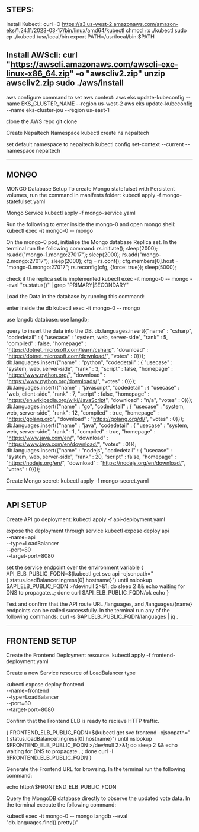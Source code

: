 
STEPS: 
----------------
Install Kubectl:
curl -O https://s3.us-west-2.amazonaws.com/amazon-eks/1.24.11/2023-03-17/bin/linux/amd64/kubectl
chmod +x ./kubectl
sudo cp ./kubectl /usr/local/bin
export PATH=/usr/local/bin:$PATH


Install AWScli:
curl "https://awscli.amazonaws.com/awscli-exe-linux-x86_64.zip" -o "awscliv2.zip"
unzip awscliv2.zip
sudo ./aws/install
--------------------------
aws configure
command to set aws context:
aws eks update-kubeconfig --name EKS_CLUSTER_NAME --region us-west-2
aws eks update-kubeconfig --name eks-cluster-jou --region us-east-1


clone the AWS repo
git clone

Create Nepaltech Namespace
kubectl create ns nepaltech

set default namespace to nepaltech
kubectl config set-context --current --namespace nepaltech

------------------
MONGO
-------------------
MONGO Database Setup
To create Mongo statefulset with Persistent volumes, run the command in manifests folder:
kubectl apply -f mongo-statefulset.yaml

Mongo Service
kubectl apply -f mongo-service.yaml



Run the following to enter inside the mongo-0 and open mongo shell:
kubectl exec -it mongo-0 -- mongo

On the mongo-0 pod, initialise the Mongo database Replica set. In the terminal run the following command:
rs.initiate();
sleep(2000);
rs.add("mongo-1.mongo:27017");
sleep(2000);
rs.add("mongo-2.mongo:27017");
sleep(2000);
cfg = rs.conf();
cfg.members[0].host = "mongo-0.mongo:27017";
rs.reconfig(cfg, {force: true});
sleep(5000);

check if the replica set is implemented
kubectl exec -it mongo-0 -- mongo --eval "rs.status()" | grep "PRIMARY\|SECONDARY"

Load the Data in the database by running this command:

enter inside the db
kubectl exec -it mongo-0 -- mongo

use langdb database:
use langdb;

query to insert the data into the DB.
db.languages.insert({"name" : "csharp", "codedetail" : { "usecase" : "system, web, server-side", "rank" : 5, "compiled" : false, "homepage" : "https://dotnet.microsoft.com/learn/csharp", "download" : "https://dotnet.microsoft.com/download/", "votes" : 0}});
db.languages.insert({"name" : "python", "codedetail" : { "usecase" : "system, web, server-side", "rank" : 3, "script" : false, "homepage" : "https://www.python.org/", "download" : "https://www.python.org/downloads/", "votes" : 0}});
db.languages.insert({"name" : "javascript", "codedetail" : { "usecase" : "web, client-side", "rank" : 7, "script" : false, "homepage" : "https://en.wikipedia.org/wiki/JavaScript", "download" : "n/a", "votes" : 0}});
db.languages.insert({"name" : "go", "codedetail" : { "usecase" : "system, web, server-side", "rank" : 12, "compiled" : true, "homepage" : "https://golang.org", "download" : "https://golang.org/dl/", "votes" : 0}});
db.languages.insert({"name" : "java", "codedetail" : { "usecase" : "system, web, server-side", "rank" : 1, "compiled" : true, "homepage" : "https://www.java.com/en/", "download" : "https://www.java.com/en/download/", "votes" : 0}});
db.languages.insert({"name" : "nodejs", "codedetail" : { "usecase" : "system, web, server-side", "rank" : 20, "script" : false, "homepage" : "https://nodejs.org/en/", "download" : "https://nodejs.org/en/download/", "votes" : 0}});


Create Mongo secret:
kubectl apply -f mongo-secret.yaml

------------
API SETUP
------------------
Create API go deployment:
kubectl apply -f api-deployment.yaml

expose the deployment through service
kubectl expose deploy api \
 --name=api \
 --type=LoadBalancer \
 --port=80 \
 --target-port=8080

 set the service endpoint over the environment variable
 {
API_ELB_PUBLIC_FQDN=$(kubectl get svc api -ojsonpath="{.status.loadBalancer.ingress[0].hostname}")
until nslookup $API_ELB_PUBLIC_FQDN >/dev/null 2>&1; do sleep 2 && echo waiting for DNS to propagate...; done
curl $API_ELB_PUBLIC_FQDN/ok
echo
}

Test and confirm that the API route URL /languages, and /languages/{name} endpoints can be called successfully. In the terminal run any of the following commands:
curl -s $API_ELB_PUBLIC_FQDN/languages | jq .


----------------------
FRONTEND SETUP
----------------------

Create the Frontend Deployment resource. 
kubectl apply -f frontend-deployment.yaml

Create a new Service resource of LoadBalancer type

kubectl expose deploy frontend \
 --name=frontend \
 --type=LoadBalancer \
 --port=80 \
 --target-port=8080

 Confirm that the Frontend ELB is ready to recieve HTTP traffic. 

{
FRONTEND_ELB_PUBLIC_FQDN=$(kubectl get svc frontend -ojsonpath="{.status.loadBalancer.ingress[0].hostname}")
until nslookup $FRONTEND_ELB_PUBLIC_FQDN >/dev/null 2>&1; do sleep 2 && echo waiting for DNS to propagate...; done
curl -I $FRONTEND_ELB_PUBLIC_FQDN
}

Generate the Frontend URL for browsing. In the terminal run the following command:

echo http://$FRONTEND_ELB_PUBLIC_FQDN


Query the MongoDB database directly to observe the updated vote data. In the terminal execute the following command:

kubectl exec -it mongo-0 -- mongo langdb --eval "db.languages.find().pretty()"
